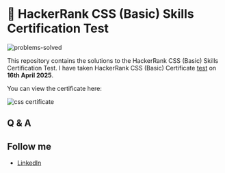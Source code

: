 # 🧠 HackerRank CSS (Basic) Skills Certification Test

![problems-solved](https://img.shields.io/badge/problem%20solved-8-1f72ff.svg)

This repository contains the solutions to the HackerRank CSS (Basic) Skills Certification Test. I have taken HackerRank CSS (Basic) Certificate [test](https://www.hackerrank.com/certificates/a09bc59f927f) on __16th April 2025__. <br>

You can view the certificate here:

![css certificate](https://github.com/user-attachments/assets/d90cfc46-8d01-4b75-aeef-5a423763c74b)

## Q & A




## Follow me

- [LinkedIn](https://www.linkedin.com/in/senthil-kumar-4b282591/)<br/>
